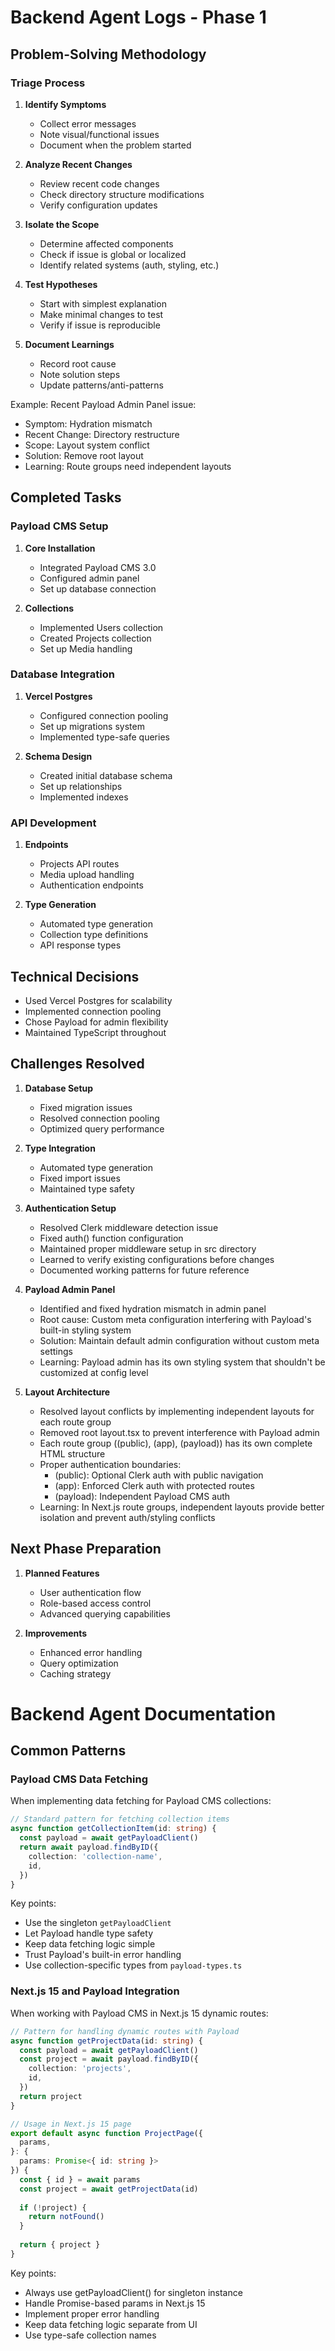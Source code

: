 # Backend Agent Logs - Phase 1

## Problem-Solving Methodology

### Triage Process
1. **Identify Symptoms**
   - Collect error messages
   - Note visual/functional issues
   - Document when the problem started

2. **Analyze Recent Changes**
   - Review recent code changes
   - Check directory structure modifications
   - Verify configuration updates

3. **Isolate the Scope**
   - Determine affected components
   - Check if issue is global or localized
   - Identify related systems (auth, styling, etc.)

4. **Test Hypotheses**
   - Start with simplest explanation
   - Make minimal changes to test
   - Verify if issue is reproducible

5. **Document Learnings**
   - Record root cause
   - Note solution steps
   - Update patterns/anti-patterns

Example:
Recent Payload Admin Panel issue:
- Symptom: Hydration mismatch
- Recent Change: Directory restructure
- Scope: Layout system conflict
- Solution: Remove root layout
- Learning: Route groups need independent layouts

## Completed Tasks

### Payload CMS Setup
1. **Core Installation**
   - Integrated Payload CMS 3.0
   - Configured admin panel
   - Set up database connection

2. **Collections**
   - Implemented Users collection
   - Created Projects collection
   - Set up Media handling

### Database Integration
1. **Vercel Postgres**
   - Configured connection pooling
   - Set up migrations system
   - Implemented type-safe queries

2. **Schema Design**
   - Created initial database schema
   - Set up relationships
   - Implemented indexes

### API Development
1. **Endpoints**
   - Projects API routes
   - Media upload handling
   - Authentication endpoints

2. **Type Generation**
   - Automated type generation
   - Collection type definitions
   - API response types

## Technical Decisions
- Used Vercel Postgres for scalability
- Implemented connection pooling
- Chose Payload for admin flexibility
- Maintained TypeScript throughout

## Challenges Resolved
1. **Database Setup**
   - Fixed migration issues
   - Resolved connection pooling
   - Optimized query performance

2. **Type Integration**
   - Automated type generation
   - Fixed import issues
   - Maintained type safety

3. **Authentication Setup**
   - Resolved Clerk middleware detection issue
   - Fixed auth() function configuration
   - Maintained proper middleware setup in src directory
   - Learned to verify existing configurations before changes
   - Documented working patterns for future reference

4. **Payload Admin Panel**
   - Identified and fixed hydration mismatch in admin panel
   - Root cause: Custom meta configuration interfering with Payload's built-in styling system
   - Solution: Maintain default admin configuration without custom meta settings
   - Learning: Payload admin has its own styling system that shouldn't be customized at config level

5. **Layout Architecture**
   - Resolved layout conflicts by implementing independent layouts for each route group
   - Removed root layout.tsx to prevent interference with Payload admin
   - Each route group ((public), (app), (payload)) has its own complete HTML structure
   - Proper authentication boundaries:
     * (public): Optional Clerk auth with public navigation
     * (app): Enforced Clerk auth with protected routes
     * (payload): Independent Payload CMS auth
   - Learning: In Next.js route groups, independent layouts provide better isolation and prevent auth/styling conflicts

## Next Phase Preparation
1. **Planned Features**
   - User authentication flow
   - Role-based access control
   - Advanced querying capabilities

2. **Improvements**
   - Enhanced error handling
   - Query optimization
   - Caching strategy 

# Backend Agent Documentation

## Common Patterns

### Payload CMS Data Fetching

When implementing data fetching for Payload CMS collections:

```typescript
// Standard pattern for fetching collection items
async function getCollectionItem(id: string) {
  const payload = await getPayloadClient()
  return await payload.findByID({
    collection: 'collection-name',
    id,
  })
}
```

Key points:
- Use the singleton `getPayloadClient`
- Let Payload handle type safety
- Keep data fetching logic simple
- Trust Payload's built-in error handling
- Use collection-specific types from `payload-types.ts`

### Next.js 15 and Payload Integration

When working with Payload CMS in Next.js 15 dynamic routes:

```typescript
// Pattern for handling dynamic routes with Payload
async function getProjectData(id: string) {
  const payload = await getPayloadClient()
  const project = await payload.findByID({
    collection: 'projects',
    id,
  })
  return project
}

// Usage in Next.js 15 page
export default async function ProjectPage({
  params,
}: {
  params: Promise<{ id: string }>
}) {
  const { id } = await params
  const project = await getProjectData(id)
  
  if (!project) {
    return notFound()
  }
  
  return { project }
}
```

Key points:
- Always use getPayloadClient() for singleton instance
- Handle Promise-based params in Next.js 15
- Implement proper error handling
- Keep data fetching logic separate from UI
- Use type-safe collection names